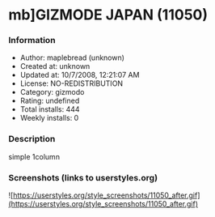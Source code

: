 # mb]GIZMODE JAPAN (11050)

### Information
- Author: maplebread (unknown)
- Created at: unknown
- Updated at: 10/7/2008, 12:21:07 AM
- License: NO-REDISTRIBUTION
- Category: gizmodo
- Rating: undefined
- Total installs: 444
- Weekly installs: 0


### Description
simple 1column


### Screenshots (links to userstyles.org)
![https://userstyles.org/style_screenshots/11050_after.gif](https://userstyles.org/style_screenshots/11050_after.gif)


